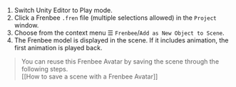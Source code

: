 ﻿1. Switch Unity Editor to Play mode.
2. Click a Frenbee `.fren` file (multiple selections allowed) in the `Project` window.
3. Choose from the context menu ☰ `Frenbee`/`Add as New Object to Scene`.
4. The Frenbee model is displayed in the scene.  If it includes animation, the first animation is played back.

> You can reuse this Frenbee Avatar by saving the scene through the following steps.  
> [[How to save a scene with a Frenbee Avatar]]